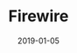 ---
date: 2019-01-05
tags: project
title: Firewire
client: XWP
client_url: https://xwp.co/
services: Design
cta: Visit website
project_url: https://firewiresurfboards.com/
background_color: '#FF6300'
description: "We collaborated with XWP to design an ecommerce WordPress website for their client Firewire Surfboards. The website let's you shop by board shape, type, and technology. You can also use the find a surf shop page to find a store near you."
---